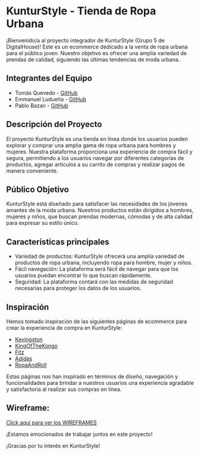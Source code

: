 # KunturStyle - Tienda de Ropa Urbana

¡Bienvenido/a al proyecto integrador de KunturStyle (Grupo 5 de DigitalHouse)! Este es un ecommerce dedicado a la venta de ropa urbana para el público joven. Nuestro objetivo es ofrecer una amplia variedad de prendas de calidad, siguiendo las últimas tendencias de moda urbana.

## __Integrantes del Equipo__

- Tomás Quevedo - [GitHub](https://github.com/DovekART)
- Emmanuel Ludueña - [GitHub](https://github.com/emmaludue22)
- Pablo Bazan - [GitHub](https://github.com/RebornOTD)

## __Descripción del Proyecto__

El proyecto KunturStyle es una tienda en línea donde los usuarios pueden explorar y comprar una amplia gama de ropa urbana para hombres y mujeres. Nuestra plataforma proporciona una experiencia de compra fácil y segura, permitiendo a los usuarios navegar por diferentes categorías de productos, agregar artículos a su carrito de compras y realizar pagos de manera conveniente.

## __Público Objetivo__

KunturStyle está diseñado para satisfacer las necesidades de los jóvenes amantes de la moda urbana. Nuestros productos están dirigidos a hombres, mujeres y niños, que buscan prendas modernas, cómodas y de alta calidad para expresar su estilo único.

## __Características principales__

- Variedad de productos: KunturStyle ofrecerá una amplia variedad de productos de ropa urbana, incluyendo ropa para hombre, mujer y niños.
- Fácil navegación: La plataforma será fácil de navegar para que los usuarios puedan encontrar lo que buscan rápidamente.
- Seguridad: La plataforma contará con las medidas de seguridad necesarias para proteger los datos de los usuarios.

## __Inspiración__

Hemos tomado inspiración de las siguientes páginas de ecommerce para crear la experiencia de compra en KunturStyle:

- [Kevingston](https://www.kevingston.com/)
- [KingOfTheKongo](https://www.kingofthekongo.com.ar/)
- [Fitz](https://www.fitz.com.ar/)
- [Adidas](https://www.adidas.com.ar/)
- [RopaAndRoll](https://www.ropaandroll.com/)

Estas páginas nos han inspirado en términos de diseño, navegación y funcionalidades para brindar a nuestros usuarios una experiencia agradable y satisfactoria al realizar sus compras en línea.

##  __Wireframe:__

[Click aquí para ver los WIREFRAMES](WireFrames/WIREFRAME.MD)

¡Estamos emocionados de trabajar juntos en este proyecto!

¡Gracias por tu interés en KunturStyle!